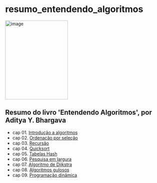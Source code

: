 # resumo_entendendo_algoritmos

<img width="200" height="252" alt="image" src="https://github.com/user-attachments/assets/c0ad2d7a-ba43-46be-ac99-2cc71d70b5ab" />


## Resumo do livro 'Entendendo Algoritmos', por Aditya Y. Bhargava
- cap 01. [Introdução a algoritmos](https://github.com/pauloporton/resumo_entendendo_algoritmos/tree/main/cap-01)
- cap 02. [Ordenação por seleção](https://github.com/pauloporton/resumo_entendendo_algoritmos/tree/main/cap-02)
- cap 03. [Recursão](https://github.com/pauloporton/resumo_entendendo_algoritmos/tree/main/cap-03)
- cap 04. [Quicksort](https://github.com/pauloporton/resumo_entendendo_algoritmos/tree/main/cap-04)
- cap 05. [Tabelas Hash](https://github.com/pauloporton/resumo_entendendo_algoritmos/tree/main/cap-05)
- cap 06. [Pesquisa em largura](https://github.com/pauloporton/resumo_entendendo_algoritmos/tree/main/cap-06)
- cap 07. [Algoritmo de Dijkstra](https://github.com/pauloporton/resumo_entendendo_algoritmos/tree/main/cap-07)
- cap 08. [Algoritmos gulosos](https://github.com/pauloporton/resumo_entendendo_algoritmos/tree/main/cap-08)
- cap 09. [Programação dinâmica](https://github.com/pauloporton/resumo_entendendo_algoritmos/tree/main/cap-09)
